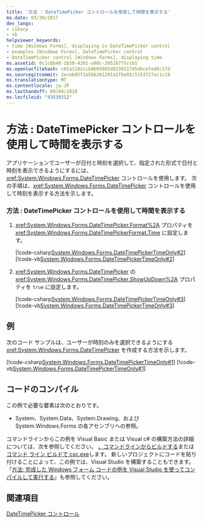 ```yaml
---
title: '方法 : DateTimePicker コントロールを使用して時間を表示する'
ms.date: 03/30/2017
dev_langs:
- csharp
- vb
helpviewer_keywords:
- time [Windows Forms], displaying in DateTimePicker control
- examples [Windows Forms], DateTimePicker control
- DateTimePicker control [Windows Forms], displaying time
ms.assetid: 0c1c8b40-1b50-4301-a90c-39516775ccb1
ms.openlocfilehash: c65a1102ccb8b05602d813831745dbcefed8c17d
ms.sourcegitcommit: 2eceb05f1a5bb261291a1f6a91c5153727ac1c19
ms.translationtype: MT
ms.contentlocale: ja-JP
ms.lasthandoff: 09/04/2018
ms.locfileid: "43539312"
---
```

# <a name="how-to-display-time-with-the-datetimepicker-control"></a>方法 : DateTimePicker コントロールを使用して時間を表示する
アプリケーションでユーザーが日付と時刻を選択して、指定された形式で日付と時刻を表示できるようにするには、<xref:System.Windows.Forms.DateTimePicker> コントロールを使用します。 次の手順は、<xref:System.Windows.Forms.DateTimePicker> コントロールを使用して時刻を表示する方法を示します。  
  
### <a name="to-display-the-time-with-the-datetimepicker-control"></a>方法 : DateTimePicker コントロールを使用して時間を表示する  
  
1.  <xref:System.Windows.Forms.DateTimePicker.Format%2A> プロパティを <xref:System.Windows.Forms.DateTimePickerFormat.Time> に設定します。  
  
     [!code-csharp[System.Windows.Forms.DateTimePickerTimeOnly#2](../../../../samples/snippets/csharp/VS_Snippets_Winforms/System.Windows.Forms.DateTimePickerTimeOnly/CS/Form1.cs#2)]
     [!code-vb[System.Windows.Forms.DateTimePickerTimeOnly#2](../../../../samples/snippets/visualbasic/VS_Snippets_Winforms/System.Windows.Forms.DateTimePickerTimeOnly/VB/Form1.vb#2)]  
  
2.  <xref:System.Windows.Forms.DateTimePicker> の <xref:System.Windows.Forms.DateTimePicker.ShowUpDown%2A> プロパティを `true` に設定します。  
  
     [!code-csharp[System.Windows.Forms.DateTimePickerTimeOnly#3](../../../../samples/snippets/csharp/VS_Snippets_Winforms/System.Windows.Forms.DateTimePickerTimeOnly/CS/Form1.cs#3)]
     [!code-vb[System.Windows.Forms.DateTimePickerTimeOnly#3](../../../../samples/snippets/visualbasic/VS_Snippets_Winforms/System.Windows.Forms.DateTimePickerTimeOnly/VB/Form1.vb#3)]  
  
## <a name="example"></a>例  
 次のコード サンプルは、ユーザーが時刻のみを選択できるようにする <xref:System.Windows.Forms.DateTimePicker> を作成する方法を示します。  
  
 [!code-csharp[System.Windows.Forms.DateTimePickerTimeOnly#1](../../../../samples/snippets/csharp/VS_Snippets_Winforms/System.Windows.Forms.DateTimePickerTimeOnly/CS/Form1.cs#1)]
 [!code-vb[System.Windows.Forms.DateTimePickerTimeOnly#1](../../../../samples/snippets/visualbasic/VS_Snippets_Winforms/System.Windows.Forms.DateTimePickerTimeOnly/VB/Form1.vb#1)]  
  
## <a name="compiling-the-code"></a>コードのコンパイル  
 この例で必要な要素は次のとおりです。  
  
-   System、System.Data、System.Drawing、および System.Windows.Forms の各アセンブリへの参照。  
  
 コマンドラインからこの例を Visual Basic または Visual c# の構築方法の詳細については、次を参照してください。 [、コマンドラインからビルドする](~/docs/visual-basic/reference/command-line-compiler/building-from-the-command-line.md)または[コマンド ライン ビルドで csc.exe](~/docs/csharp/language-reference/compiler-options/command-line-building-with-csc-exe.md)します。 新しいプロジェクトにコードを貼り付けることによって、この例では、Visual Studio を構築することもできます。  「[方法: 完成した Windows フォーム コードの例を Visual Studio を使ってコンパイルして実行する](https://msdn.microsoft.com/library/Bb129228\(v=vs.110\))」も参照してください。  
  
## <a name="see-also"></a>関連項目  
 [DateTimePicker コントロール](../../../../docs/framework/winforms/controls/datetimepicker-control-windows-forms.md)
